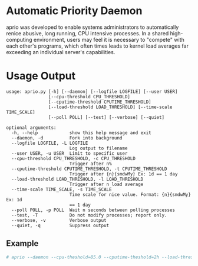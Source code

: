 # Automatic Priority Daemon

aprio was developed to enable systems administrators to automatically renice abusive, long running, CPU intensive
processes. In a shared high-computing environment, users may feel it is necessary to "compete" with each other's
programs, which often times leads to kernel load averages far exceeding an individual server's capabilities.

# Usage Output
```
usage: aprio.py [-h] [--daemon] [--logfile LOGFILE] [--user USER]
                [--cpu-threshold CPU_THRESHOLD]
                [--cputime-threshold CPUTIME_THRESHOLD]
                [--load-threshold LOAD_THRESHOLD] [--time-scale TIME_SCALE]
                [--poll POLL] [--test] [--verbose] [--quiet]

optional arguments:
  -h, --help            show this help message and exit
  --daemon, -d          Fork into background
  --logfile LOGFILE, -L LOGFILE
                        Log output to filename
  --user USER, -u USER  Limit to specific user
  --cpu-threshold CPU_THRESHOLD, -c CPU_THRESHOLD
                        Trigger after n%
  --cputime-threshold CPUTIME_THRESHOLD, -t CPUTIME_THRESHOLD
                        Trigger after {n}{smdwMy} Ex: 1d == 1 day
  --load-threshold LOAD_THRESHOLD, -l LOAD_THRESHOLD
                        Trigger after n load average
  --time-scale TIME_SCALE, -s TIME_SCALE
                        Time scale for nice value. Format: {n}{smdwMy} Ex: 1d
                        == 1 day
  --poll POLL, -p POLL  Wait n seconds between polling processes
  --test, -T            Do not modify processes; report only.
  --verbose, -v         Verbose output
  --quiet, -q           Suppress output
```

## Example

```bash
# aprio --daemon --cpu-theshold=85.0 --cputime-theshold=2h --load-threshold=10.0 --time-scale=2w
```

